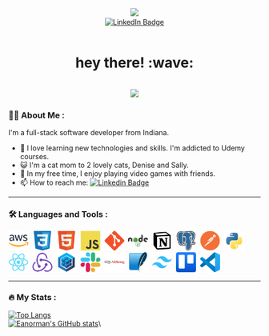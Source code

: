 <div id="header" align="center">
  <img src="https://media.giphy.com/media/v1.Y2lkPTc5MGI3NjExbTI2NDE3aWRpejhiYTNzZDUzZ3Vlb3o1dmszMXVhbnBldXQ2dzNrcSZlcD12MV9pbnRlcm5hbF9naWZfYnlfaWQmY3Q9Zw/i4MAH84pqe2m2aVojc/giphy.gif" width="200"/>
  <br />
  <div id="badges">
  <a href="https://www.linkedin.com/in/emilynorman1/">
    <img src="https://img.shields.io/badge/LinkedIn-blue?style=for-the-badge&logo=linkedin&logoColor=white" alt="LinkedIn Badge"/>
  </a><br>
    <img src="https://komarev.com/ghpvc/?username=eanorman&style=flat-square&color=blue" alt=""/>
  </div>
  <h1>hey there! :wave:</h1>
</div>

<br />

<div align="center">
  <img src="https://media.giphy.com/media/v1.Y2lkPTc5MGI3NjExbjV0dHRncWZoYjN3dzA3YTk1eDZrb2g1NWFqY3ZsNzhiMmhveXkxYSZlcD12MV9pbnRlcm5hbF9naWZfYnlfaWQmY3Q9Zw/13HBDT4QSTpveU/giphy.gif" width="600"/>
</div>

### :woman_technologist: About Me :
I'm a full-stack software developer from Indiana.

-   :open_book: I love learning new technologies and skills. I'm addicted to Udemy courses.
-   :smiley_cat: I'm a cat mom to 2 lovely cats, Denise and Sally.
- 	:space_invader: In my free time, I enjoy playing video games with friends.
- 	:mailbox: How to reach me:  [![Linkedin Badge](https://img.shields.io/badge/LinkedIn-blue?style=flat&logo=Linkedin&logoColor=white)](https://www.linkedin.com/in/emilynorman1/)

---

### :hammer_and_wrench: Languages and Tools :
<div>
  <img src="https://github.com/devicons/devicon/blob/master/icons/amazonwebservices/amazonwebservices-original-wordmark.svg" width="40" height="40"/>&nbsp;
  <img src="https://github.com/devicons/devicon/blob/master/icons/css3/css3-original.svg" width="40" height="40"/>&nbsp;
  <img src="https://github.com/devicons/devicon/blob/master/icons/html5/html5-original.svg" width="40" height="40"/>&nbsp;
  <img src="https://github.com/devicons/devicon/blob/master/icons/javascript/javascript-original.svg" width="40" height="40"/>&nbsp;
  <img src="https://github.com/devicons/devicon/blob/master/icons/git/git-original.svg" width="40" height="40"/>&nbsp;
  <img src="https://github.com/devicons/devicon/blob/master/icons/nodejs/nodejs-original-wordmark.svg" width="40" height="40"/>&nbsp;
  <img src="https://github.com/devicons/devicon/blob/master/icons/notion/notion-original.svg" width="40" height="40"/>&nbsp;
  <img src="https://github.com/devicons/devicon/blob/master/icons/postgresql/postgresql-original.svg" width="40" height="40"/>&nbsp;
  <img src="https://github.com/devicons/devicon/blob/master/icons/postman/postman-original.svg" width="40" height="40"/>&nbsp;
  <img src="https://github.com/devicons/devicon/blob/master/icons/python/python-original.svg" width="40" height="40"/>&nbsp;
  <img src="https://github.com/devicons/devicon/blob/master/icons/react/react-original.svg" width="40" height="40"/>&nbsp;
  <img src="https://github.com/devicons/devicon/blob/master/icons/redux/redux-original.svg" width="40" height="40"/>&nbsp;
  <img src="https://github.com/devicons/devicon/blob/master/icons/sequelize/sequelize-original.svg" width="40" height="40"/>&nbsp;
  <img src="https://github.com/devicons/devicon/blob/master/icons/slack/slack-original.svg" width="40" height="40"/>&nbsp;
  <img src="https://github.com/devicons/devicon/blob/master/icons/sqlalchemy/sqlalchemy-original-wordmark.svg" width="40" height="40"/>&nbsp;
  <img src="https://github.com/devicons/devicon/blob/master/icons/sqlite/sqlite-original.svg" width="40" height="40"/>&nbsp;
  <img src="https://github.com/devicons/devicon/blob/master/icons/tailwindcss/tailwindcss-original.svg" width="40" height="40"/>&nbsp;
  <img src="https://github.com/devicons/devicon/blob/master/icons/trello/trello-original.svg" width="40" height="40"/>&nbsp;
  <img src="https://github.com/devicons/devicon/blob/master/icons/vscode/vscode-original.svg" width="40" height="40"/>
</div>

---

### :fire: My Stats :
[![Top Langs](https://github-readme-stats.vercel.app/api/top-langs/?username=eanorman&layout=compact&theme=synthwave)](https://github.com/anuraghazra/github-readme-stats)\
[![Eanorman's GitHub stats](https://github-readme-stats.vercel.app/api?username=eanorman&theme=synthwave)](https://github.com/anuraghazra/github-readme-stats)\
